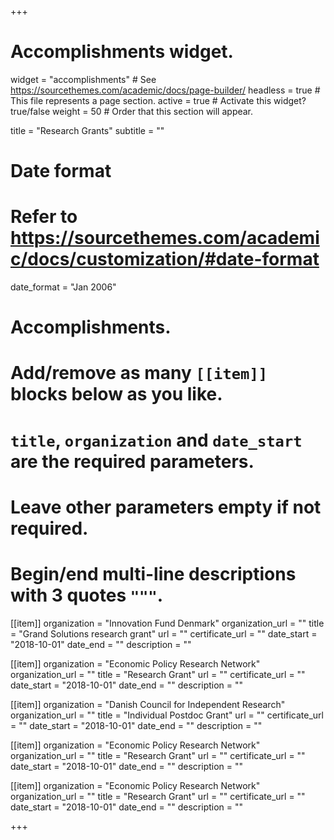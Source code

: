 +++
# Accomplishments widget.
widget = "accomplishments"  # See https://sourcethemes.com/academic/docs/page-builder/
headless = true  # This file represents a page section.
active = true  # Activate this widget? true/false
weight = 50  # Order that this section will appear.

title = "Research Grants"
subtitle = ""

# Date format
#   Refer to https://sourcethemes.com/academic/docs/customization/#date-format
date_format = "Jan 2006"

# Accomplishments.
#   Add/remove as many `[[item]]` blocks below as you like.
#   `title`, `organization` and `date_start` are the required parameters.
#   Leave other parameters empty if not required.
#   Begin/end multi-line descriptions with 3 quotes `"""`.


[[item]]
  organization = "Innovation Fund Denmark"
  organization_url = ""
  title = "Grand Solutions research grant"
  url = ""
  certificate_url = ""
  date_start = "2018-10-01"
  date_end = ""
  description = ""


[[item]]
  organization = "Economic Policy Research Network"
  organization_url = ""
  title = "Research Grant"
  url = ""
  certificate_url = ""
  date_start = "2018-10-01"
  date_end = ""
  description = ""
  
[[item]]
  organization = "Danish Council for Independent Research"
  organization_url = ""
  title = "Individual Postdoc Grant"
  url = ""
  certificate_url = ""
  date_start = "2018-10-01"
  date_end = ""
  description = ""

[[item]]
  organization = "Economic Policy Research Network"
  organization_url = ""
  title = "Research Grant"
  url = ""
  certificate_url = ""
  date_start = "2018-10-01"
  date_end = ""
  description = ""
  
[[item]]
  organization = "Economic Policy Research Network"
  organization_url = ""
  title = "Research Grant"
  url = ""
  certificate_url = ""
  date_start = "2018-10-01"
  date_end = ""
  description = ""
    
    
+++
